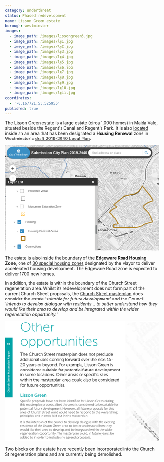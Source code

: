 ```yaml
---
category: underthreat
status: Phased redevelopment
name: Lisson Green estate
borough: westminster
images:
  - image_path: /images/lissongreen3.jpg
  - image_path: /images/lg1.jpg
  - image_path: /images/lg2.jpg
  - image_path: /images/lg3.jpg
  - image_path: /images/lg4.jpg
  - image_path: /images/lg5.jpg
  - image_path: /images/lg6.jpg
  - image_path: /images/lg7.jpg
  - image_path: /images/lg8.jpg
  - image_path: /images/lg9.jpg
  - image_path: /images/lg10.jpg
  - image_path: /images/lg11.jpg
coordinates:
  - '-0.167721,51.525955'
published: true
---
```

The Lisson Green estate is a large estate (circa 1,000 homes) in Maida Vale, situated beside the Regent's Canal and Regent's Park.
It is also [located](https://lbhf.maps.arcgis.com/apps/webappviewer/index.html?id=7cab3cdf6e344a0fb24df59ed6b9bdc5) inside an an area that has been designated a __Housing Renewal__ zone in Westminster's [draft 2019-2040 Local Plan](https://www.westminster.gov.uk/cityplan2040).

<img src="/images/renewalarea.png" class="img-fluid rounded img-thumbnail">

The estate is also inside the boundary of the __Edgeware Road Housing Zone__, one of [30 special housing zones](https://www.london.gov.uk/what-we-do/housing-and-land/increasing-housing-supply/housing-zones#acc-i-42741) designated by the Mayor to deliver accelerated housing development. The Edgeware Road zone is expected to deliver 1700 new homes.

 
In addition, the estate is within the boundary of the Church Street regeneration area. Whilst its redevelopment does not form part of the current Church Street proposals, the [Church Street masterplan](https://www.westminster.gov.uk/sites/default/files/ev_h_008_church_street_masterplan_wcc_2017.pdf) does consider the estate _'suitable for future development'_ and the Council _'intends to develop dialogue with residents .. to better understand how they would like their area to develop and be integrated within the wider regeneration opportunity.'_ 

<img src="/images/otheropportunities.png" class="img-fluid rounded img-thumbnail">

Two blocks on the estate have recently been incorporated into the Church St regeneration plans and are currently being demolished.
